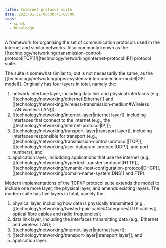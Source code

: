 ```yaml
---
title: Internet protocol suite
date: 2023-01-31T00:30:41+08:00
tags:
  - spark
  - knowledge
---
```


A framework for organising the set of communication protocols used in the internet and similar networks. Also commonly known as the [[technology/networking/transmission-control-protocol|TCP]]/[[technology/networking/internet-protocol|IP]] protocol suite.

The suite is somewhat similar to, but is not necessarily the same, as the [[technology/networking/open-systems-interconnection-model|OSI model]]. Originally has four layers in total, namely the:
1. network interface layer, including data link and physical interfaces (e.g., [[technology/networking/ethernet|Ethernet]] and [[technology/networking/wireless-transmission-medium#Wireless LAN|wireless LAN]]);
2. [[technology/networking/internet-layer|internet layer]], including interfaces that connect to the internet (e.g., the [[technology/networking/internet-protocol|IP]]);
3. [[technology/networking/transport-layer|transport layer]], including interfaces responsible for transport (e.g., [[technology/networking/transmission-control-protocol||TCP]], [[technology/networking/user-datagram-protocol|UDP]], and port numbers); and
4. application layer, includding applications that use the internet (e.g., [[technology/networking/hypertext-transfer-protocol|HTTP]], [[technology/networking/dynamic-host-configuration-protocol|DHCP]], [[technology/networking/domain-name-system|DNS]] and FTP).

Modern implementations of the TCP/IP protocol suite extends the model to include one more layer, the physical layer, and amends existing layers. The modern suite has five layers in total, namely the:
1. physical layer, including how data is physically transmitted (e.g., [[technology/networking/twisted-pair-cable#Categories|UTP cables]], optical fibre cables and radio frequencies);
2. data link layer, including the interfaces transmitting data (e.g., Ethernet and wireless LAN);
3. [[technology/networking/internet-layer|internet layer]];
4. [[technology/networking/transport-layer||transport layer]]; and
5. application layer.